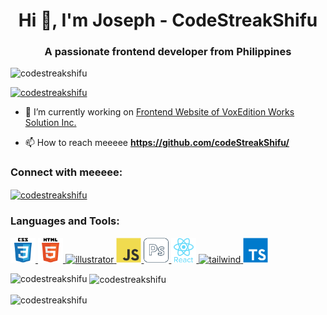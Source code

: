 <h1 align="center">Hi 👋, I'm Joseph - CodeStreakShifu</h1>
<h3 align="center">A passionate frontend developer from Philippines</h3>

<p align="left"> <img src="https://komarev.com/ghpvc/?username=codestreakshifu&label=Profile%20views&color=0e75b6&style=flat" alt="codestreakshifu" /> </p>

<p align="left"> <a href="https://github.com/ryo-ma/github-profile-trophy"><img src="https://github-profile-trophy.vercel.app/?username=codestreakshifu" alt="codestreakshifu" /></a> </p>

- 🔭 I’m currently working on [Frontend Website of VoxEdition Works Solution Inc.](https://voxeditionworks.com/)

- 📫 How to reach meeeee **https://github.com/codeStreakShifu/**

<h3 align="left">Connect with meeeee:</h3>
<p align="left">
<a href="https://dev.to/codestreakshifu" target="blank"><img align="center" src="https://raw.githubusercontent.com/rahuldkjain/github-profile-readme-generator/master/src/images/icons/Social/devto.svg" alt="codestreakshifu" height="30" width="40" /></a>
</p>

<h3 align="left">Languages and Tools:</h3>
<p align="left"> <a href="https://www.w3schools.com/css/" target="_blank" rel="noreferrer"> <img src="https://raw.githubusercontent.com/devicons/devicon/master/icons/css3/css3-original-wordmark.svg" alt="css3" width="40" height="40"/> </a> <a href="https://www.w3.org/html/" target="_blank" rel="noreferrer"> <img src="https://raw.githubusercontent.com/devicons/devicon/master/icons/html5/html5-original-wordmark.svg" alt="html5" width="40" height="40"/> </a> <a href="https://www.adobe.com/in/products/illustrator.html" target="_blank" rel="noreferrer"> <img src="https://www.vectorlogo.zone/logos/adobe_illustrator/adobe_illustrator-icon.svg" alt="illustrator" width="40" height="40"/> </a> <a href="https://developer.mozilla.org/en-US/docs/Web/JavaScript" target="_blank" rel="noreferrer"> <img src="https://raw.githubusercontent.com/devicons/devicon/master/icons/javascript/javascript-original.svg" alt="javascript" width="40" height="40"/> </a> <a href="https://www.photoshop.com/en" target="_blank" rel="noreferrer"> <img src="https://raw.githubusercontent.com/devicons/devicon/master/icons/photoshop/photoshop-line.svg" alt="photoshop" width="40" height="40"/> </a> <a href="https://reactjs.org/" target="_blank" rel="noreferrer"> <img src="https://raw.githubusercontent.com/devicons/devicon/master/icons/react/react-original-wordmark.svg" alt="react" width="40" height="40"/> </a> <a href="https://tailwindcss.com/" target="_blank" rel="noreferrer"> <img src="https://www.vectorlogo.zone/logos/tailwindcss/tailwindcss-icon.svg" alt="tailwind" width="40" height="40"/> </a> <a href="https://www.typescriptlang.org/" target="_blank" rel="noreferrer"> <img src="https://raw.githubusercontent.com/devicons/devicon/master/icons/typescript/typescript-original.svg" alt="typescript" width="40" height="40"/> </a> </p>

<p><img align="left" src="https://github-readme-stats.vercel.app/api/top-langs?username=codestreakshifu&show_icons=true&locale=en&layout=compact" alt="codestreakshifu" /></p>

<p>&nbsp;<img align="center" src="https://github-readme-stats.vercel.app/api?username=codestreakshifu&show_icons=true&locale=en" alt="codestreakshifu" /></p>

<p><img align="center" src="https://github-readme-streak-stats.herokuapp.com/?user=codestreakshifu&" alt="codestreakshifu" /></p>

